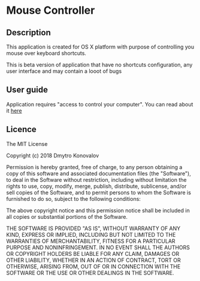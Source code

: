 # Mouse Controller

## Description
This application is created for OS X platform with purpose of controlling you mouse over keyboard shortcuts.

This is beta version of application that have no shortcuts configuration, any user interface and may contain a looot of bugs

## User guide
Application requires "access to control your computer". You can read about it [here](https://support.apple.com/kb/PH25774?viewlocale=en_US&locale=en_US)

## Licence

The MIT License

Copyright (c) 2018 Dmytro Konovalov

Permission is hereby granted, free of charge, to any person obtaining a copy
of this software and associated documentation files (the "Software"), to deal
in the Software without restriction, including without limitation the rights
to use, copy, modify, merge, publish, distribute, sublicense, and/or sell
copies of the Software, and to permit persons to whom the Software is
furnished to do so, subject to the following conditions:

The above copyright notice and this permission notice shall be included in
all copies or substantial portions of the Software.

THE SOFTWARE IS PROVIDED "AS IS", WITHOUT WARRANTY OF ANY KIND, EXPRESS OR
IMPLIED, INCLUDING BUT NOT LIMITED TO THE WARRANTIES OF MERCHANTABILITY,
FITNESS FOR A PARTICULAR PURPOSE AND NONINFRINGEMENT. IN NO EVENT SHALL THE
AUTHORS OR COPYRIGHT HOLDERS BE LIABLE FOR ANY CLAIM, DAMAGES OR OTHER
LIABILITY, WHETHER IN AN ACTION OF CONTRACT, TORT OR OTHERWISE, ARISING FROM,
OUT OF OR IN CONNECTION WITH THE SOFTWARE OR THE USE OR OTHER DEALINGS IN
THE SOFTWARE.